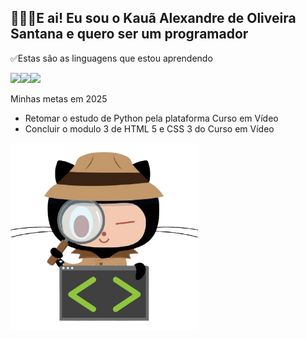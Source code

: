 ## 🙇🏿‍♂️E ai! Eu sou o Kauã Alexandre de Oliveira Santana e quero ser um programador
<div style='display: inline'>
✅Estas são as linguagens que estou aprendendo

<img width='30px' src="https://cdn.jsdelivr.net/gh/devicons/devicon@latest/icons/html5/html5-original.svg" /><img width='30px' src="https://cdn.jsdelivr.net/gh/devicons/devicon@latest/icons/css3/css3-original.svg" /><img width='30px' src="https://cdn.jsdelivr.net/gh/devicons/devicon@latest/icons/python/python-original.svg" />

  <p>Minhas metas em 2025</p>
  <ul>
    <li>Retomar o estudo de Python pela plataforma Curso em Vídeo</li>
    <li>Concluir o modulo 3 de HTML 5 e CSS 3 do Curso em Vídeo</li>
  </ul>
</div><img width='300px' src='inspectocat.png' />
